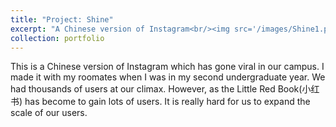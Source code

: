 ```yaml
---
title: "Project: Shine"
excerpt: "A Chinese version of Instagram<br/><img src='/images/Shine1.png'>"
collection: portfolio
---
```


This is a Chinese version of Instagram which has gone viral in our campus. I made it with my roomates when I was in my second undergraduate year. We had thousands of users at our climax. However, as the Little Red Book(小红书) has become to gain lots of users. It is really hard for us to expand the scale of our users.
